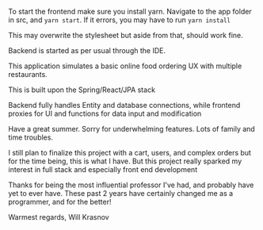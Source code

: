 To start the frontend make sure you install yarn. Navigate to the app folder in src, and 
`yarn start`. If it errors, you may have to run `yarn install`


This may overwrite the stylesheet but aside from that, should work fine.


Backend is started as per usual through the IDE.

This application simulates a basic online food ordering UX with multiple restaurants.


This is built upon the Spring/React/JPA stack

Backend fully handles Entity and database connections, while frontend proxies for UI and functions for data input and modification

Have a great summer. Sorry for underwhelming features. Lots of family and time troubles.

I still plan to finalize this project with a cart, users, and complex orders but for the time being, this is what I have. But this project really sparked my interest in full stack and especially front end development

Thanks for being the most influential professor I've had, and probably have yet to ever have. These past 2 years have certainly changed me as a programmer, and for the better!

Warmest regards,
Will Krasnov

